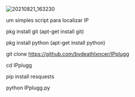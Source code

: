 ![20210821_163230](https://user-images.githubusercontent.com/83184525/130333339-71c92c9b-f02a-485e-81f6-3d9136063e06.jpg)

um simples script para localizar IP

pkg install git (apt-get install git)

pkg install python (apt-get install python)

git clone https://github.com/bydeathlxncer/IPplugg

cd IPplugg

pip install resquests

python IPplugg.py
